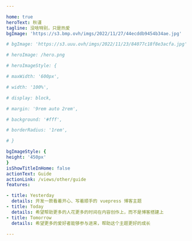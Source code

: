 ```yaml
---

home: true
heroText: 秋谨
tagline: 没啥特别，只是热爱
bgImage: 'https://s3.bmp.ovh/imgs/2022/11/27/44ecddb9454b34ae.jpg'

# bgImage: 'https://s3.uuu.ovh/imgs/2022/11/23/84077c18f8e3acfa.jpg'

# heroImage: /hero.png

# heroImageStyle: {

# maxWidth: '600px',

# width: '100%',

# display: block,

# margin: '9rem auto 2rem',

# background: '#fff',

# borderRadius: '1rem',

# }

bgImageStyle: {
height: '450px'
}
isShowTitleInHome: false
actionText: Guide
actionLink: /views/other/guide
features:

- title: Yesterday
  details: 开发一款看着开心、写着顺手的 vuepress 博客主题
- title: Today
  details: 希望帮助更多的人花更多的时间在内容创作上，而不是博客搭建上
- title: Tomorrow
  details: 希望更多的爱好者能够参与进来，帮助这个主题更好的成长

---
```

